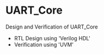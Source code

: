 # UART_Core
Design and Verification of UART_Core  
- RTL Design using 'Verilog HDL'
- Verification using 'UVM'
